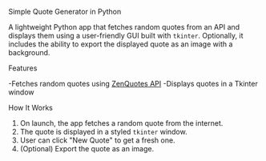 Simple Quote Generator in Python

A lightweight Python app that fetches random quotes from an API and displays them using a user-friendly GUI built with `tkinter`. Optionally, it includes the ability to export the displayed quote as an image with a background.

Features

-Fetches random quotes using [ZenQuotes API](https://zenquotes.io/)
-Displays quotes in a Tkinter window

How It Works

1. On launch, the app fetches a random quote from the internet.
2. The quote is displayed in a styled `tkinter` window.
3. User can click "New Quote" to get a fresh one.
4. (Optional) Export the quote as an image.